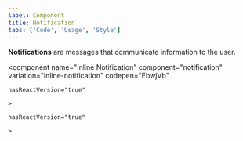 ```yaml
---
label: Component
title: Notification
tabs: ['Code', 'Usage', 'Style']
---
```


<page-intro>**Notifications** are messages that communicate information to the user.</page-intro>

<component 
    name="Inline Notification"
    component="notification" 
    variation="inline-notification"
    codepen="EbwjVb"
    
    hasReactVersion="true"
    
    >
</component>
<component 
    name="Toast Notification"
    component="notification" 
    variation="toast-notification"
    codepen="mqBJeo"
    
    hasReactVersion="true"
    
    >
</component>